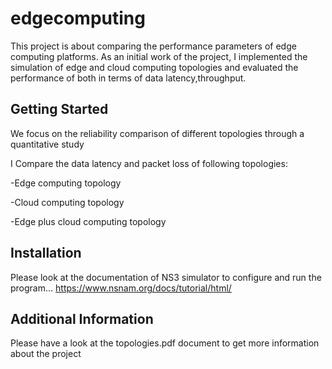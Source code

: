 # edgecomputing
This project is about comparing the performance parameters of edge computing platforms. As an initial work of the project, I implemented  the simulation of edge and cloud computing topologies and evaluated the performance of both in terms of data latency,throughput.
## Getting Started
We focus on the reliability comparison of different topologies through a quantitative study

I Compare the data latency and packet loss of following topologies:

-Edge computing topology

-Cloud computing topology

-Edge plus cloud computing topology

## Installation
Please look at the documentation of NS3 simulator to configure and run the program...
https://www.nsnam.org/docs/tutorial/html/

## Additional Information
Please have a look at the topologies.pdf document to get more information about the project


